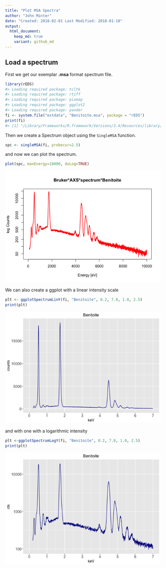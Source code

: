 ```yaml
---
title: "Plot MSA Spectra"
author: "John Minter"
date: "Created: 2018-02-01 Last Modified: 2018-01-10"
output:
  html_document:
    keep_md: true
    variant: github_md
---
```




## Load a spectrum

First we get our exemplar **.msa** format spectrum file.


```r
library(rEDS)
#> Loading required package: tcltk
#> Loading required package: rtiff
#> Loading required package: pixmap
#> Loading required package: ggplot2
#> Loading required package: pander
fi <- system.file("extdata", "Benitoite.msa", package = "rEDS")
print(fi)
#> [1] "/Library/Frameworks/R.framework/Versions/3.4/Resources/library/rEDS/extdata/Benitoite.msa"
```

Then we create a Spectrum object using the `SingleMSA` function.


```r
spc <- singleMSA(fi, probecur=2.5)
```

and now we can plot the spectrum.


```r
plot(spc, maxEnergy=10000, doLog=TRUE)
```

![](plotSpectra_files/figure-html/unnamed-chunk-3-1.png)<!-- -->

We can also create a ggplot with a linear intensity scale


```r
plt <- ggplotSpectrumLinY(fi, "Benitoite", 0.2, 7.0, 1.0, 2.5)
print(plt)
```

![](plotSpectra_files/figure-html/unnamed-chunk-4-1.png)<!-- -->

and with one with a logarithmic intensity


```r
plt <-ggplotSpectrumLogY(fi, "Benitoite", 0.2, 7.0, 1.0, 2.5)
print(plt)
```

![](plotSpectra_files/figure-html/unnamed-chunk-5-1.png)<!-- -->
